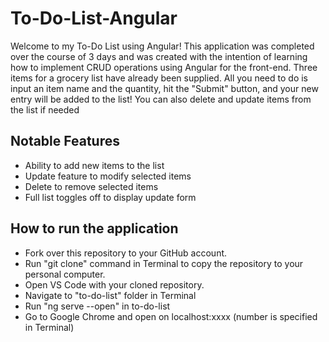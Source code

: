 # To-Do-List-Angular

Welcome to my To-Do List using Angular! This application was completed over the course of 3 days and was created with the intention of learning how to implement CRUD operations using Angular for the front-end. Three items for a grocery list have already been supplied. All you need to do is input an item name and the quantity, hit the "Submit" button, and your new entry will be added to the list! You can also delete and update items from the list if needed

## Notable Features
- Ability to add new items to the list
- Update feature to modify selected items
- Delete to remove selected items
- Full list toggles off to display update form

## How to run the application

- Fork over this repository to your GitHub account.
- Run "git clone" command in Terminal to copy the repository to your personal computer.
- Open VS Code with your cloned repository.
- Navigate to "to-do-list" folder in Terminal
- Run "ng serve --open" in to-do-list
- Go to Google Chrome and open on localhost:xxxx (number is specified in Terminal)